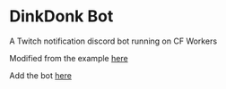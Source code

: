 # DinkDonk Bot
A Twitch notification discord bot running on CF Workers

Modified from the example [here](https://github.com/discord/cloudflare-sample-app)

Add the bot [here](https://discord.com/oauth2/authorize?client_id=1227866873220173824&permissions=131072&scope=applications.commands+bot)

